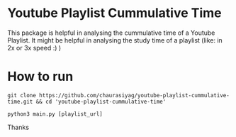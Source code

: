 # Youtube Playlist Cummulative Time

This package is helpful in analysing the cummulative time of a Youtube Playlist. It might be helpful in analysing the study time of a playlist (like: in 2x or 3x speed :) )

# How to run

```
git clone https://github.com/chaurasiyag/youtube-playlist-cummulative-time.git && cd 'youtube-playlist-cummulative-time'
```

```
python3 main.py [playlist_url]
```

Thanks
